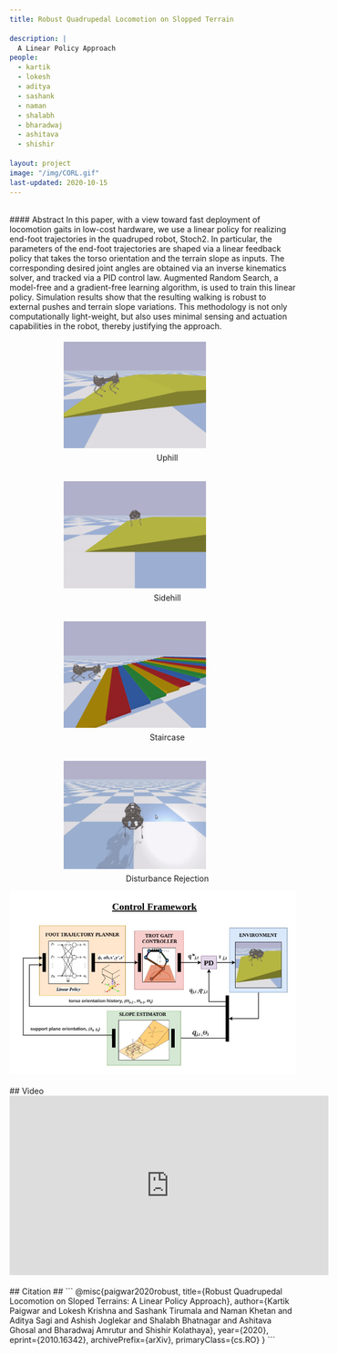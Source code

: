 ```yaml
---
title: Robust Quadrupedal Locomotion on Slopped Terrain

description: |
  A Linear Policy Approach 
people:
  - kartik
  - lokesh
  - aditya
  - sashank
  - naman
  - shalabh
  - bharadwaj 
  - ashitava
  - shishir

layout: project
image: "/img/CORL.gif"
last-updated: 2020-10-15
---
```


<br>
#### Abstract
In this paper, with a view toward fast deployment of locomotion gaits in low-cost hardware, we use a linear policy for realizing end-foot trajectories in the quadruped robot, Stoch2. In particular, the parameters of the end-foot trajectories are shaped via a linear feedback policy that takes the torso orientation and the terrain slope as inputs.
The corresponding desired joint angles are obtained via an inverse kinematics solver, and tracked via a PID control law.
Augmented Random Search, a model-free and a gradient-free learning algorithm, is used to train this linear policy. Simulation results show that the resulting walking is robust to external pushes and terrain slope variations.
This methodology is not only computationally light-weight, but also uses minimal sensing and actuation capabilities in the robot, thereby justifying the approach.
 

<div style="padding-left:50px" class="row">
<div class="column">
        <figure>  
        <img style="padding:5px" src="/img/stoch2uphill.gif" alt="uphill" width="250" />
        <figcaption style="text-align:center"> Uphill </figcaption>
        </figure>
 </div>
  
 <div class="column">
        <figure>
        <img style="padding:5px" src="/img/stoch2sidehill.gif" alt="sidehill" width="250"/>
        <figcaption style="text-align:center"> Sidehill </figcaption>
        </figure>
  </div>
  
   <div class="column">
        <figure>
        <img style="padding:5px" src="/img/stoch2stair1.gif" alt="staircse" width="250" />
        <figcaption style="text-align:center"> Staircase </figcaption>
        </figure>
    </div>
    
  <div class="column">
        <figure>
        <img style="padding:5px" src="/img/stoch2dist.gif" alt="disturbance" width="250" height="190"/>
        <figcaption style="text-align:center"> Disturbance Rejection </figcaption>
        </figure>
    </div>
</div>

<div style="text-align:center">
<img src="/img/control_arch.jpg" alt="drawing" width="700"/>
</div>
<br>
## Video
<br>
<iframe width="560" height="315" src="https://www.youtube.com/embed/KdQn1e3rI7o" frameborder="0" allow="accelerometer; autoplay; clipboard-write; encrypted-media; gyroscope; picture-in-picture" allowfullscreen></iframe>
<br>

<br/>
## Citation ##
```
        @misc{paigwar2020robust,
              title={Robust Quadrupedal Locomotion on Sloped Terrains: A Linear Policy Approach}, 
              author={Kartik Paigwar and Lokesh Krishna and Sashank Tirumala and Naman Khetan and Aditya Sagi and Ashish Joglekar and Shalabh Bhatnagar and Ashitava Ghosal and Bharadwaj Amrutur and Shishir Kolathaya},
              year={2020},
              eprint={2010.16342},
              archivePrefix={arXiv},
              primaryClass={cs.RO}
        }
```
<br>
<br/>

